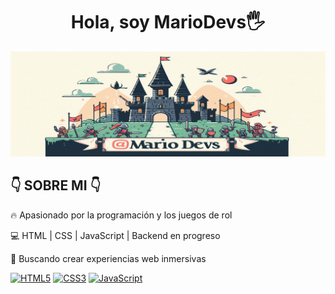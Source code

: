 <div align="center">
<h1>Hola, soy MarioDevs🖐</h1>
</div>


![Banner](https://github.com/IICruxoII/IICruxoII/raw/main/Castillo2.png)


<h2>👇 SOBRE MI 👇</h2> 
 
 
🔥 Apasionado por la programación y los juegos de rol

💻 HTML | CSS | JavaScript | Backend en progreso

🎯 Buscando crear experiencias web inmersivas


[![HTML5](https://img.shields.io/badge/-HTML5-E34F26?style=flat&logo=html5&logoColor=white&link=https://github.com/IICruxoII)](https://github.com/IICruxoII) 
[![CSS3](https://img.shields.io/badge/-CSS3-1572B6?style=flat&logo=css3&link=https://github.com/IICruxoII)](https://github.com/IICruxoII) 
[![JavaScript](https://img.shields.io/badge/-JavaScript-black?style=flat&logo=javascript&link=https://github.com/IICruxoII)](https://github.com/IICruxoII) 

